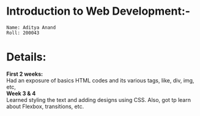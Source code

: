 # Introduction to Web Development:-
```
Name: Aditya Anand
Roll: 200043
```
# Details:
<b>First 2 weeks:</b>
<br>
Had an exposure of basics HTML codes and its various tags, like, div, img, etc,
<br>
<b>Week 3 & 4</b>
<br>
Learned styling the text and adding designs using CSS. Also, got tp learn about Flexbox, transitions, etc.
<br>
